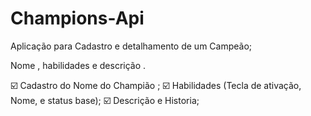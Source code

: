 # Champions-Api
Aplicação para Cadastro e detalhamento de um Campeão;

Nome , habilidades e descrição . 

☑️ Cadastro do Nome do Champião ;
☑️ Habilidades (Tecla de ativação, Nome, e status base);
☑️ Descrição e Historia; 


